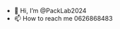- 👋 Hi, I’m @PackLab2024
- 📫 How to reach me 0626868483

<!---
PackLab2024/PackLab2024 is a ✨ special ✨ repository because its `README.md` (this file) appears on your GitHub profile.
You can click the Preview link to take a look at your changes.
--->
